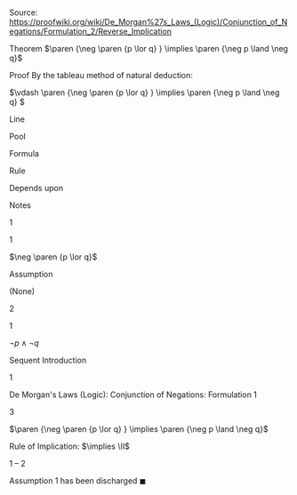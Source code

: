 # 

Source: https://proofwiki.org/wiki/De_Morgan%27s_Laws_(Logic)/Conjunction_of_Negations/Formulation_2/Reverse_Implication

Theorem
$\paren {\neg \paren {p \lor q} } \implies \paren {\neg p \land \neg q}$


Proof
By the tableau method of natural deduction:


$\vdash \paren {\neg \paren {p \lor q} } \implies \paren {\neg p \land \neg q} $


Line


Pool

Formula

Rule

Depends upon

Notes


1


1

$\neg \paren {p \lor q}$

Assumption

(None)




2


1

$\neg p \land \neg q$

Sequent Introduction

1

De Morgan's Laws (Logic): Conjunction of Negations: Formulation 1


3




$\paren {\neg \paren {p \lor q} } \implies \paren {\neg p \land \neg q}$

Rule of Implication: $\implies \II$

1 – 2

Assumption 1 has been discharged
$\blacksquare$




